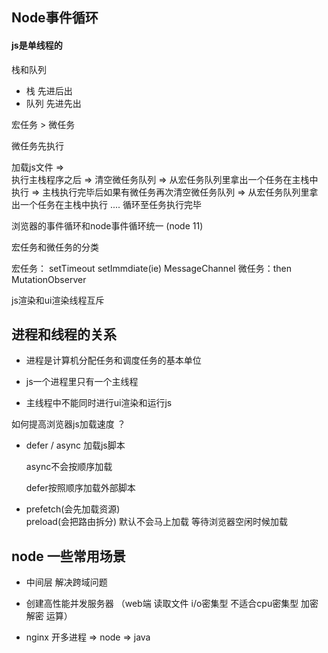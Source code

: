 ## Node事件循环

#### js是单线程的

栈和队列
- 栈 先进后出
- 队列  先进先出

宏任务 > 微任务

微任务先执行

加载js文件 =>  
执行主栈程序之后 => 清空微任务队列 => 从宏任务队列里拿出一个任务在主栈中执行 => 主栈执行完毕后如果有微任务再次清空微任务队列 => 从宏任务队列里拿出一个任务在主栈中执行 .... 
循环至任务执行完毕

浏览器的事件循环和node事件循环统一 (node 11)


宏任务和微任务的分类

宏任务： setTimeout setImmdiate(ie)  MessageChannel
微任务：then MutationObserver  

js渲染和ui渲染线程互斥


## 进程和线程的关系

- 进程是计算机分配任务和调度任务的基本单位

- js一个进程里只有一个主线程

- 主线程中不能同时进行ui渲染和运行js

如何提高浏览器js加载速度 ？

- defer / async 加载js脚本

    async不会按顺序加载

    defer按照顺序加载外部脚本

- prefetch(会先加载资源)  
  preload(会把路由拆分) 默认不会马上加载 等待浏览器空闲时候加载


## node 一些常用场景
- 中间层 
  解决跨域问题

- 创建高性能并发服务器 （web端 读取文件 i/o密集型 不适合cpu密集型 加密 解密 运算）

- nginx 开多进程 => node => java 

